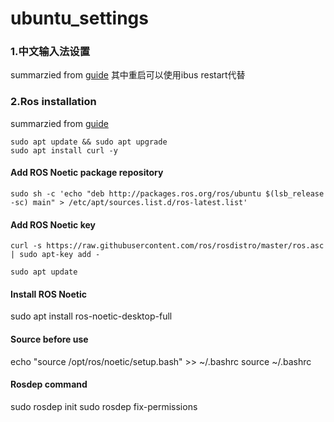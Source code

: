 # ubuntu_settings

### 1.中文输入法设置
summarzied from [guide](https://blog.csdn.net/qq_29750461/article/details/128347231)
其中重启可以使用ibus restart代替


### 2.Ros installation

summarzied from [guide](https://linux.how2shout.com/learn-ros-noetic-installation-on-ubuntu-20-04-lts/)

```
sudo apt update && sudo apt upgrade
sudo apt install curl -y
```
#### Add ROS Noetic package repository
```
sudo sh -c 'echo "deb http://packages.ros.org/ros/ubuntu $(lsb_release -sc) main" > /etc/apt/sources.list.d/ros-latest.list'
```
#### Add ROS Noetic key
```
curl -s https://raw.githubusercontent.com/ros/rosdistro/master/ros.asc | sudo apt-key add -

sudo apt update
```
#### Install ROS Noetic
sudo apt install ros-noetic-desktop-full

#### Source before use
echo "source /opt/ros/noetic/setup.bash" >> ~/.bashrc
source ~/.bashrc

#### Rosdep command
sudo rosdep init
sudo rosdep fix-permissions
